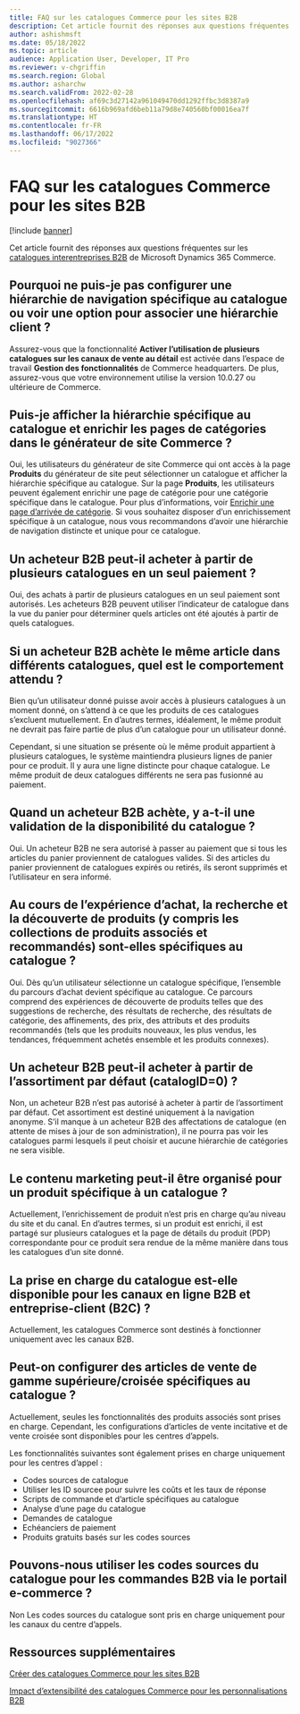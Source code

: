 ```yaml
---
title: FAQ sur les catalogues Commerce pour les sites B2B
description: Cet article fournit des réponses aux questions fréquentes sur les catalogues Microsoft Dynamics 365 Commerce.
author: ashishmsft
ms.date: 05/18/2022
ms.topic: article
audience: Application User, Developer, IT Pro
ms.reviewer: v-chgriffin
ms.search.region: Global
ms.author: asharchw
ms.search.validFrom: 2022-02-28
ms.openlocfilehash: af69c3d27142a961049470dd1292ffbc3d8387a9
ms.sourcegitcommit: 6616b969afd6beb11a79d8e740560bf00016ea7f
ms.translationtype: HT
ms.contentlocale: fr-FR
ms.lasthandoff: 06/17/2022
ms.locfileid: "9027366"
---
```

# <a name="commerce-catalogs-for-b2b-faq"></a>FAQ sur les catalogues Commerce pour les sites B2B

[!include [banner](includes/banner.md)]

Cet article fournit des réponses aux questions fréquentes sur les [catalogues interentreprises B2B](catalogs-b2b-sites.md) de Microsoft Dynamics 365 Commerce.

## <a name="why-cant-i-configure-a-catalog-specific-navigation-hierarchy-or-see-an-option-to-associate-a-customer-hierarchy"></a>Pourquoi ne puis-je pas configurer une hiérarchie de navigation spécifique au catalogue ou voir une option pour associer une hiérarchie client ?

Assurez-vous que la fonctionnalité **Activer l’utilisation de plusieurs catalogues sur les canaux de vente au détail** est activée dans l’espace de travail **Gestion des fonctionnalités** de Commerce headquarters. De plus, assurez-vous que votre environnement utilise la version 10.0.27 ou ultérieure de Commerce.

## <a name="can-i-view-the-catalog-specific-hierarchy-and-enrich-category-pages-in-commerce-site-builder"></a>Puis-je afficher la hiérarchie spécifique au catalogue et enrichir les pages de catégories dans le générateur de site Commerce ?

Oui, les utilisateurs du générateur de site Commerce qui ont accès à la page **Produits** du générateur de site peut sélectionner un catalogue et afficher la hiérarchie spécifique au catalogue. Sur la page **Produits**, les utilisateurs peuvent également enrichir une page de catégorie pour une catégorie spécifique dans le catalogue. Pour plus d’informations, voir [Enrichir une page d’arrivée de catégorie](enrich-category-page.md). Si vous souhaitez disposer d’un enrichissement spécifique à un catalogue, nous vous recommandons d’avoir une hiérarchie de navigation distincte et unique pour ce catalogue.

## <a name="can-a-b2b-shopper-purchase-from-multiple-catalogs-in-a-single-checkout"></a>Un acheteur B2B peut-il acheter à partir de plusieurs catalogues en un seul paiement ?

Oui, des achats à partir de plusieurs catalogues en un seul paiement sont autorisés. Les acheteurs B2B peuvent utiliser l’indicateur de catalogue dans la vue du panier pour déterminer quels articles ont été ajoutés à partir de quels catalogues.

## <a name="if-a-b2b-shopper-purchases-the-same-item-from-different-catalogs-what-is-the-expected-behavior"></a>Si un acheteur B2B achète le même article dans différents catalogues, quel est le comportement attendu ?

Bien qu’un utilisateur donné puisse avoir accès à plusieurs catalogues à un moment donné, on s’attend à ce que les produits de ces catalogues s’excluent mutuellement. En d’autres termes, idéalement, le même produit ne devrait pas faire partie de plus d’un catalogue pour un utilisateur donné.

Cependant, si une situation se présente où le même produit appartient à plusieurs catalogues, le système maintiendra plusieurs lignes de panier pour ce produit. Il y aura une ligne distincte pour chaque catalogue. Le même produit de deux catalogues différents ne sera pas fusionné au paiement.

## <a name="when-a-b2b-shopper-is-shopping-is-there-any-validation-for-catalog-availability"></a>Quand un acheteur B2B achète, y a-t-il une validation de la disponibilité du catalogue ?

Oui. Un acheteur B2B ne sera autorisé à passer au paiement que si tous les articles du panier proviennent de catalogues valides. Si des articles du panier proviennent de catalogues expirés ou retirés, ils seront supprimés et l’utilisateur en sera informé.

## <a name="during-the-shopping-experience-are-search-and-product-discovery-including-related-and-recommended-product-collections-catalog-specific"></a>Au cours de l’expérience d’achat, la recherche et la découverte de produits (y compris les collections de produits associés et recommandés) sont-elles spécifiques au catalogue ?

Oui. Dès qu’un utilisateur sélectionne un catalogue spécifique, l’ensemble du parcours d’achat devient spécifique au catalogue. Ce parcours comprend des expériences de découverte de produits telles que des suggestions de recherche, des résultats de recherche, des résultats de catégorie, des affinements, des prix, des attributs et des produits recommandés (tels que les produits nouveaux, les plus vendus, les tendances, fréquemment achetés ensemble et les produits connexes).

## <a name="can-a-b2b-shopper-purchase-from-the-default-assortment-catalogid0"></a>Un acheteur B2B peut-il acheter à partir de l’assortiment par défaut (catalogID=0) ?

Non, un acheteur B2B n’est pas autorisé à acheter à partir de l’assortiment par défaut. Cet assortiment est destiné uniquement à la navigation anonyme. S’il manque à un acheteur B2B des affectations de catalogue (en attente de mises à jour de son administration), il ne pourra pas voir les catalogues parmi lesquels il peut choisir et aucune hiérarchie de catégories ne sera visible.

## <a name="can-marketing-content-be-curated-for-a-product-that-is-specific-to-a-catalog"></a>Le contenu marketing peut-il être organisé pour un produit spécifique à un catalogue ?

Actuellement, l’enrichissement de produit n’est pris en charge qu’au niveau du site et du canal. En d’autres termes, si un produit est enrichi, il est partagé sur plusieurs catalogues et la page de détails du produit (PDP) correspondante pour ce produit sera rendue de la même manière dans tous les catalogues d’un site donné.

## <a name="is-catalog-support-available-for-both-b2b-and-business-to-consumer-b2c-online-channels"></a>La prise en charge du catalogue est-elle disponible pour les canaux en ligne B2B et entreprise-client (B2C) ?

Actuellement, les catalogues Commerce sont destinés à fonctionner uniquement avec les canaux B2B.

## <a name="can-we-set-up-catalog-specific-upsellcross-sell-items"></a>Peut-on configurer des articles de vente de gamme supérieure/croisée spécifiques au catalogue ?

Actuellement, seules les fonctionnalités des produits associés sont prises en charge. Cependant, les configurations d’articles de vente incitative et de vente croisée sont disponibles pour les centres d’appels.

Les fonctionnalités suivantes sont également prises en charge uniquement pour les centres d’appel :

- Codes sources de catalogue
- Utiliser les ID sourcee pour suivre les coûts et les taux de réponse
- Scripts de commande et d’article spécifiques au catalogue
- Analyse d’une page du catalogue
- Demandes de catalogue
- Echéanciers de paiement
- Produits gratuits basés sur les codes sources

## <a name="can-we-use-catalog-source-codes-for-b2b-orders-through-the-e-commerce-portal"></a>Pouvons-nous utiliser les codes sources du catalogue pour les commandes B2B via le portail e-commerce ?

Non Les codes sources du catalogue sont pris en charge uniquement pour les canaux du centre d’appels.

## <a name="additional-resources"></a>Ressources supplémentaires

[Créer des catalogues Commerce pour les sites B2B](catalogs-b2b-sites.md)

[Impact d’extensibilité des catalogues Commerce pour les personnalisations B2B](catalogs-b2b-sites-dev.md)
